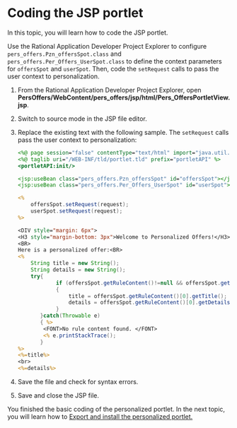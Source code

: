 # Coding the JSP portlet

In this topic, you will learn how to code the JSP portlet.  

Use the Rational Application Developer Project Explorer to configure `pers_offers.Pzn_offersSpot.class` and `pers_offers.Per_Offers_UserSpot.class` to define the context parameters for `offersSpot` and `userSpot`. Then, code the `setRequest` calls to pass the user context to personalization.

1. From the Rational Application Developer Project Explorer, open **PersOffers/WebContent/pers_offers/jsp/html/Pers_OffersPortletView.jsp**.

2. Switch to source mode in the JSP file editor.

3. Replace the existing text with the following sample. The `setRequest` calls pass the user context to personalization:

    ```jsp
    <%@ page session="false" contentType="text/html" import="java.util.*, pers_offers.*"%>
    <%@ taglib uri="/WEB-INF/tld/portlet.tld" prefix="portletAPI" %>
    <portletAPI:init/>

    <jsp:useBean class="pers_offers.Pzn_offersSpot" id="offersSpot"></jsp:useBean>
    <jsp:useBean class="pers_offers.Per_Offers_UserSpot" id="userSpot"></jsp:useBean>

    <%  
        offersSpot.setRequest(request);  
        userSpot.setRequest(request);  
    %>  

    <DIV style="margin: 6px">  
    <H3 style="margin-bottom: 3px">Welcome to Personalized Offers!</H3></DIV>  
    <BR>  
    Here is a personalized offer:<BR>  
    <%  
        String title = new String();  
        String details = new String();  
        try{  
                if (offersSpot.getRuleContent()!=null && offersSpot.getRuleContent().length > 0)  
                {  
                    title = offersSpot.getRuleContent()[0].getTitle();  
                    details = offersSpot.getRuleContent()[0].getDetails();  
                }  
           }catch(Throwable e)
           { %>
            <FONT>No rule content found. </FONT> 
            <% e.printStackTrace();
           }  
    %>  
    <%=title%>
    <br>
    <%=details%>
    ```

4. Save the file and check for syntax errors.

5. Save and close the JSP file.

You finished the basic coding of the personalized portlet. In the next topic, you will learn how to [Export and install the personalized portlet.](./pzn_demo_export_war_install_portlet.md)  
